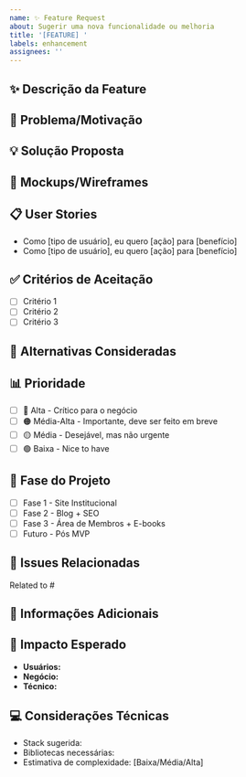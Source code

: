 ```yaml
---
name: ✨ Feature Request
about: Sugerir uma nova funcionalidade ou melhoria
title: '[FEATURE] '
labels: enhancement
assignees: ''
---
```


## ✨ Descrição da Feature

<!-- Descrição clara e concisa da funcionalidade desejada -->



## 🎯 Problema/Motivação

<!-- Por que esta feature é necessária? Que problema resolve? -->



## 💡 Solução Proposta

<!-- Descrição clara de como você imagina que a feature deveria funcionar -->



## 🎨 Mockups/Wireframes

<!-- Se aplicável, adicione mockups, wireframes ou sketches -->



## 📋 User Stories

<!-- Descreva os casos de uso no formato "Como [tipo de usuário], eu quero [ação] para [benefício]" -->

- Como [tipo de usuário], eu quero [ação] para [benefício]
- Como [tipo de usuário], eu quero [ação] para [benefício]

## ✅ Critérios de Aceitação

<!-- Liste os critérios que definem quando a feature está completa -->

- [ ] Critério 1
- [ ] Critério 2
- [ ] Critério 3

## 🔄 Alternativas Consideradas

<!-- Descreva alternativas que você considerou (opcional) -->



## 📊 Prioridade

<!-- Marque uma opção -->

- [ ] 🔴 Alta - Crítico para o negócio
- [ ] 🟠 Média-Alta - Importante, deve ser feito em breve
- [ ] 🟡 Média - Desejável, mas não urgente
- [ ] 🟢 Baixa - Nice to have

## 🎯 Fase do Projeto

<!-- Em qual fase esta feature se encaixa? -->

- [ ] Fase 1 - Site Institucional
- [ ] Fase 2 - Blog + SEO
- [ ] Fase 3 - Área de Membros + E-books
- [ ] Futuro - Pós MVP

## 🔗 Issues Relacionadas

<!-- Link para outras issues relacionadas (opcional) -->

Related to #

## 📝 Informações Adicionais

<!-- Adicione qualquer contexto adicional sobre a feature aqui -->



## 🚀 Impacto Esperado

<!-- Como esta feature vai impactar o projeto/usuários? -->

- **Usuários:** 
- **Negócio:** 
- **Técnico:** 

## 💻 Considerações Técnicas

<!-- Se você tem ideias sobre implementação técnica (opcional) -->

- Stack sugerida: 
- Bibliotecas necessárias: 
- Estimativa de complexidade: [Baixa/Média/Alta]
